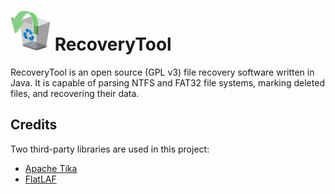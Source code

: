 <h1><img src="https://github.com/jakegallon/recovery-tool/blob/master/src/res/icon.png" width="64" height="64" alt="logo"/> RecoveryTool</h1>
<p>RecoveryTool is an open source (GPL v3) file recovery software written in Java. It is capable of parsing NTFS and FAT32 file systems, marking deleted files, and recovering their data.</p>
<p></p>
<h2>Credits</h2>
<p>Two third-party libraries are used in this project:</p>
<ul>
  <li><a href="https://github.com/apache/tika">Apache Tika</a></li>
  <li><a href="https://github.com/JFormDesigner/FlatLaf">FlatLAF</a></li>
</ul>

